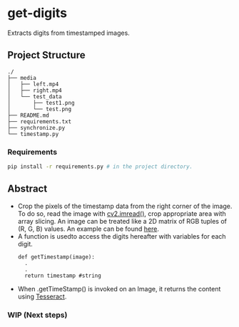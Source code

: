 # get-digits
Extracts digits from timestamped images.

## Project Structure
```
./
├── media
│   ├── left.mp4
│   ├── right.mp4
│   └── test_data
│       ├── test1.png
│       └── test.png
├── README.md
├── requirements.txt
├── synchronize.py
└── timestamp.py
```

### Requirements
```bash
pip install -r requirements.py # in the project directory.
```
## Abstract
* Crop the pixels of the timestamp data from the right corner of the image. 
    To do so, read the image with [cv2.imread()](https://opencv-python-tutroals.readthedocs.io/en/latest/py_tutorials/py_gui/py_image_display/py_image_display.html), crop appropriate area with array slicing. An image can be treated like a 2D matrix of RGB tuples of (R, G, B) values. An example can be found [here](https://opencv-python-tutroals.readthedocs.io/en/latest/py_tutorials/py_core/py_basic_ops/py_basic_ops.html).
* A function is usedto access the digits hereafter with variables for each digit.
  ```
  def getTimestamp(image):
    .
    .
    return timestamp #string
   ```
* When .getTimeStamp() is invoked on an Image, it returns the content using [Tesseract](https://github.com/tesseract-ocr/tesseract). 

### WIP (Next steps)

